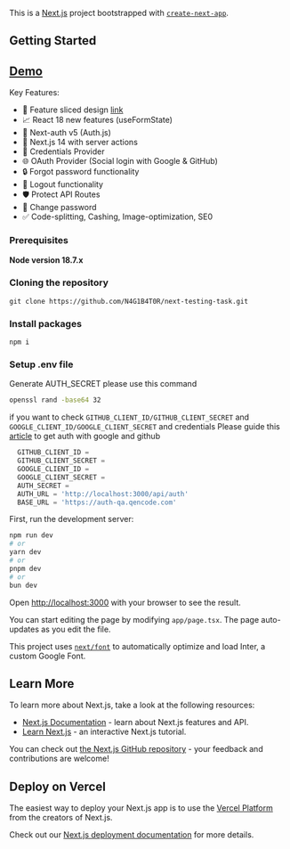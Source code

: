This is a [Next.js](https://nextjs.org/) project bootstrapped with [`create-next-app`](https://github.com/vercel/next.js/tree/canary/packages/create-next-app).

## Getting Started

## [Demo](https://next-testing-task-a7kf.vercel.app/auth/login)

Key Features:
- 👑 Feature sliced design [link](https://feature-sliced.design/)
- 📈 React 18 new features (useFormState)
- 🔐 Next-auth v5 (Auth.js)
- 🚀 Next.js 14 with server actions
- 🔑 Credentials Provider
- 🌐 OAuth Provider (Social login with Google & GitHub)
- 🔒 Forgot password functionality
- 🚪 Logout functionality
- 🛡️ Protect API Routes
- 🔑 Change password
- ✅ Code-splitting, Cashing, Image-optimization, SE0

### Prerequisites

**Node version 18.7.x**

### Cloning the repository

```shell
git clone https://github.com/N4G1B4T0R/next-testing-task.git
```

### Install packages

```shell
npm i
```

### Setup .env file

Generate AUTH_SECRET please use this command

```bash
openssl rand -base64 32
```
if you want to check `GITHUB_CLIENT_ID/GITHUB_CLIENT_SECRET` and` GOOGLE_CLIENT_ID/GOOGLE_CLIENT_SECRET` and credentials
Please guide this [article](https://mattermost.com/blog/add-google-and-github-login-to-next-js-app-with-nextauth/) to get auth with google and github

```js
  GITHUB_CLIENT_ID =
  GITHUB_CLIENT_SECRET =
  GOOGLE_CLIENT_ID =
  GOOGLE_CLIENT_SECRET =
  AUTH_SECRET =
  AUTH_URL = 'http://localhost:3000/api/auth'
  BASE_URL = 'https://auth-qa.qencode.com'
```

First, run the development server:

```bash
npm run dev
# or
yarn dev
# or
pnpm dev
# or
bun dev
```

Open [http://localhost:3000](http://localhost:3000) with your browser to see the result.

You can start editing the page by modifying `app/page.tsx`. The page auto-updates as you edit the file.

This project uses [`next/font`](https://nextjs.org/docs/basic-features/font-optimization) to automatically optimize and load Inter, a custom Google Font.

## Learn More

To learn more about Next.js, take a look at the following resources:

- [Next.js Documentation](https://nextjs.org/docs) - learn about Next.js features and API.
- [Learn Next.js](https://nextjs.org/learn) - an interactive Next.js tutorial.

You can check out [the Next.js GitHub repository](https://github.com/vercel/next.js/) - your feedback and contributions are welcome!

## Deploy on Vercel

The easiest way to deploy your Next.js app is to use the [Vercel Platform](https://vercel.com/new?utm_medium=default-template&filter=next.js&utm_source=create-next-app&utm_campaign=create-next-app-readme) from the creators of Next.js.

Check out our [Next.js deployment documentation](https://nextjs.org/docs/deployment) for more details.
